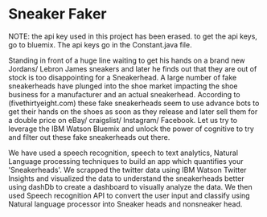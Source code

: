 # Sneaker Faker

NOTE:
the api key used in this project has been erased. to get the api keys, go to bluemix. The api keys go in the Constant.java file.

Standing in front of a huge line waiting to get his hands on a brand new Jordans/ Lebron James sneakers and later he finds out that they are out of stock is too disappointing for a Sneakerhead. A large number of fake sneakerheads have plunged into the shoe market impacting the shoe business for a manufacturer and an actual sneakerhead. According to (fivethirtyeight.com) these fake sneakerheads seem to use advance bots to get their hands on the shoes as soon as they release and later sell them for a double price on eBay/ craigslist/ Instagram/ Facebook. Let us try to leverage the IBM Watson Bluemix and unlock the power of cognitive to try and filter out these fake sneakerheads out there.

We have used a speech recognition,  speech to text analytics, Natural Language processing techniques to build an app which quantifies your 'Sneakerheads'. We scrapped the twitter data using IBM Watson Twitter Insights and visualized the data to understand the sneakerheads better using dashDb to create a dashboard to visually analyze the data. We then used Speech recognition API to convert the user input and classify using Natural language processor into Sneaker heads and nonsneaker head.

